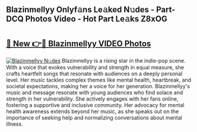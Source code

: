 ## Blazinmellyy Onlyf𝚊ns Le𝚊ked N𝚞des - Part-DCQ Photos Video - Hot Part Le𝚊ks Z8xOG

# <h2><a href="http://ab51658.deff.icu/?id=Blazinmellyy">🔗 New 👉🔴 Blazinmellyy VIDEO Photos</a></h2>

[![Blazinmellyy N𝚞des](https://i.imgur.com/rIISA9y.gif)](http://ab51658.deff.icu/?id=Blazinmellyy)
Blazinmellyy is a rising star in the indie-pop scene. With a voice that evokes vulnerability and strength in equal measure, she crafts heartfelt songs that resonate with audiences on a deeply personal level. Her music tackles complex themes like mental health, heartbreak, and societal expectations, making her a voice for her generation. Blazinmellyy's music and message resonate with young audiences who find solace and strength in her vulnerability. She actively engages with her fans online, fostering a supportive and inclusive community. Her advocacy for mental health awareness extends beyond her music, as she speaks out on the importance of seeking help and normalizing conversations about mental illness.
